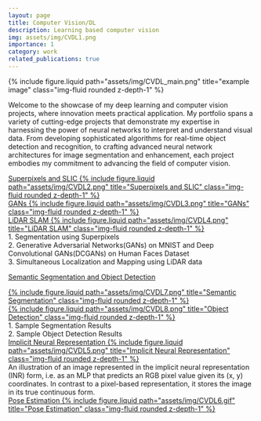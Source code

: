 ```yaml
---
layout: page
title: Computer Vision/DL
description: Learning based computer vision
img: assets/img/CVDL1.png
importance: 1
category: work
related_publications: true
---
```

<div class="row">
    <div class="col-sm mt-3 mt-md-0">
        {% include figure.liquid path="assets/img/CVDL_main.png" title="example image" class="img-fluid rounded z-depth-1" %}
    </div>
</div>

Welcome to the showcase of my deep learning and computer vision projects, where innovation meets practical application. My portfolio spans a variety of cutting-edge projects that demonstrate my expertise in harnessing the power of neural networks to interpret and understand visual data. From developing sophisticated algorithms for real-time object detection and recognition, to crafting advanced neural network architectures for image segmentation and enhancement, each project embodies my commitment to advancing the field of computer vision.

<div class="row">
    <div class="row justify-content-center">
        <div class="col-sm mt-3 mt-md-0"><a href="https://github.com/omkarchittar/Superpixels_and_SLIC">Superpixels and SLIC
            {% include figure.liquid path="assets/img/CVDL2.png" title="Superpixels and SLIC" class="img-fluid rounded z-depth-1" %}</a>
        </div>
        <div class="col-sm mt-3 mt-md-0"><a href="https://github.com/omkarchittar/Generative_Adversarial_Networks">GANs
            {% include figure.liquid path="assets/img/CVDL3.png" title="GANs" class="img-fluid rounded z-depth-1" %}</a>
        </div>
        <div class="col-sm mt-3 mt-md-0"><a href="https://github.com/omkarchittar/LiDAR_SLAM">LiDAR SLAM
            {% include figure.liquid path="assets/img/CVDL4.png" title="LiDAR SLAM" class="img-fluid rounded z-depth-1" %}</a>
        </div>
    </div>
</div>
<div class="caption">
    1. Segmentation using Superpixels <br>
    2. Generative Adversarial Networks(GANs) on MNIST and Deep Convolutional GANs(DCGANs) on Human Faces Dataset <br>
    3. Simultaneous Localization and Mapping using LiDAR data <br>
</div>

<a href="https://github.com/omkarchittar/Semantic_Segmentation_and_Object_Detection">Semantic Segmentation and Object Detection</a>
<div class="container">
    <div class="row"><a href="https://github.com/omkarchittar/Semantic_Segmentation_and_Object_Detection">
                {% include figure.liquid path="assets/img/CVDL7.png" title="Semantic Segmentation" class="img-fluid rounded z-depth-1" %}</a>
    </div>
    <div class="row"><a href="https://github.com/omkarchittar/Semantic_Segmentation_and_Object_Detection">
                {% include figure.liquid path="assets/img/CVDL8.png" title="Object Detection" class="img-fluid rounded z-depth-1" %}</a>
    </div>
</div>
<div class="caption">
    1. Sample Segmentation Results <br>
    2. Sample Object Detection Results
</div>



<div class="row">
    <div class="col-sm mt-3 mt-md-0"><a href="https://github.com/omkarchittar/Implicit_Neural_Representation">Implicit Neural Representation
    {% include figure.liquid path="assets/img/CVDL5.png" title="Implicit Neural Representation" class="img-fluid rounded z-depth-1" %}</a>
    </div>
</div>

<div class="caption">
    An illustration of an image represented in the implicit neural representation (INR) form, i.e. as an MLP that predicts an RGB pixel value given its (x, y) coordinates. In contrast to a pixel-based representation, it stores the image in its true continuous form. 
</div>

<div class="row">
    <div class="col-sm mt-3 mt-md-0"><a href="https://github.com/omkarchittar/Pose_Estimation_2D">Pose Estimation
    {% include figure.liquid path="assets/img/CVDL6.gif" title="Pose Estimation" class="img-fluid rounded z-depth-1" %}</a>
    </div>
</div>
